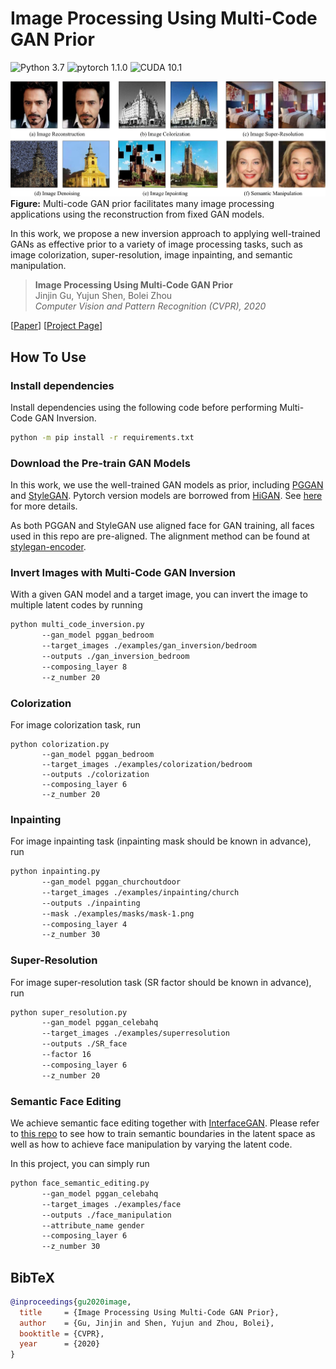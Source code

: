 # Image Processing Using Multi-Code GAN Prior

![Python 3.7](https://img.shields.io/badge/python-3.7-green.svg?style=plastic)
![pytorch 1.1.0](https://img.shields.io/badge/pytorch-1.1.0-green.svg?style=plastic)
![CUDA 10.1](https://camo.githubusercontent.com/5e1f2e59c9910aa4426791d95a714f1c90679f5a/68747470733a2f2f696d672e736869656c64732e696f2f62616467652f637564612d31302e312d677265656e2e7376673f7374796c653d706c6173746963)

![image](./docs/assets/teaser.jpg)
**Figure:**  Multi-code GAN prior facilitates many image processing applications using the reconstruction from fixed GAN models.

In this work, we propose a new inversion approach to applying well-trained GANs as effective prior to a variety of image processing tasks, such as image colorization, super-resolution, image inpainting, and semantic manipulation.

> **Image Processing Using Multi-Code GAN Prior**<br>
> Jinjin Gu, Yujun Shen, Bolei Zhou <br>
> *Computer Vision and Pattern Recognition (CVPR), 2020*

[[Paper](https://arxiv.org/pdf/1912.07116.pdf)]
[[Project Page](https://genforce.github.io/mganprior/)]

## How To Use

### Install dependencies

Install dependencies using the following code before performing Multi-Code GAN Inversion.

```bash
python -m pip install -r requirements.txt
```

### Download the Pre-train GAN Models

In this work, we use the well-trained GAN models as prior, including [PGGAN](https://github.com/tkarras/progressive_growing_of_gans) and [StyleGAN](https://github.com/NVlabs/stylegan). Pytorch version models are borrowed from [HiGAN](https://github.com/genforce/higan). See [here](./models/README.md) for more details.

As both PGGAN and StyleGAN use aligned face for GAN training, all faces used in this repo are pre-aligned. The alignment method can be found at [stylegan-encoder](https://github.com/Puzer/stylegan-encoder).

### Invert Images with Multi-Code GAN Inversion

With a given GAN model and a target image, you can invert the image to multiple latent codes by running

```bash
python multi_code_inversion.py
       --gan_model pggan_bedroom
       --target_images ./examples/gan_inversion/bedroom
       --outputs ./gan_inversion_bedroom
       --composing_layer 8
       --z_number 20
```

### Colorization

For image colorization task, run

```base
python colorization.py
       --gan_model pggan_bedroom
       --target_images ./examples/colorization/bedroom
       --outputs ./colorization
       --composing_layer 6
       --z_number 20
```

### Inpainting

For image inpainting task (inpainting mask should be known in advance), run

```bash
python inpainting.py
       --gan_model pggan_churchoutdoor
       --target_images ./examples/inpainting/church
       --outputs ./inpainting
       --mask ./examples/masks/mask-1.png
       --composing_layer 4
       --z_number 30
```

### Super-Resolution

For image super-resolution task (SR factor should be known in advance), run

```bash
python super_resolution.py
       --gan_model pggan_celebahq
       --target_images ./examples/superresolution
       --outputs ./SR_face
       --factor 16
       --composing_layer 6
       --z_number 20
```

### Semantic Face Editing

We achieve semantic face editing together with [InterfaceGAN](https://genforce.github.io/interfacegan/). Please refer to [this repo](https://github.com/genforce/interfacegan) to see how to train semantic boundaries in the latent space as well as how to achieve face manipulation by varying the latent code.

In this project, you can simply run

```bash
python face_semantic_editing.py
       --gan_model pggan_celebahq
       --target_images ./examples/face
       --outputs ./face_manipulation
       --attribute_name gender
       --composing_layer 6
       --z_number 30
```

## BibTeX

```bibtex
@inproceedings{gu2020image,
  title     = {Image Processing Using Multi-Code GAN Prior},
  author    = {Gu, Jinjin and Shen, Yujun and Zhou, Bolei},
  booktitle = {CVPR},
  year      = {2020}
}
```
